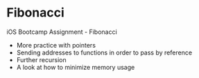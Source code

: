 # Fibonacci
iOS Bootcamp Assignment - Fibonacci

* More practice with pointers
* Sending addresses to functions in order to pass by reference
* Further recursion
* A look at how to minimize memory usage
